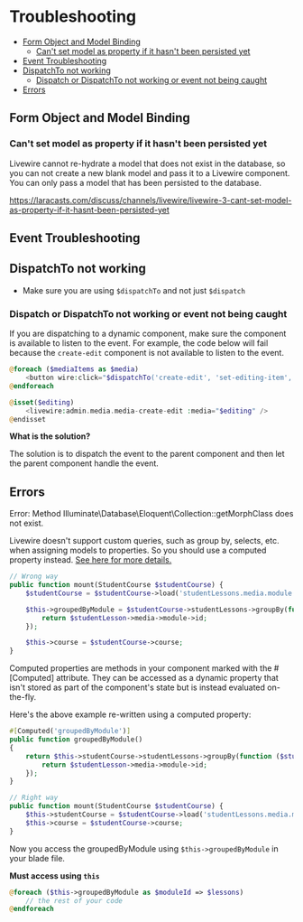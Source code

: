 # Troubleshooting

- [Form Object and Model Binding](#form-object-and-model-binding)
    - [Can't set model as property if it hasn't been persisted yet](#cant-set-model-as-property-if-it-hasnt-been-persisted-yet)
- [Event Troubleshooting](#event-troubleshooting)
- [DispatchTo not working](#dispatchto-not-working)
    - [Dispatch or DispatchTo not working or event not being caught](#dispatch-or-dispatchto-not-working-or-event-not-being-caught)
- [Errors](#errors)

## Form Object and Model Binding

### <question>Can't set model as property if it hasn't been persisted yet</question>

Livewire cannot re-hydrate a model that does not exist in the database, so you can not create a new
blank model and pass it to a Livewire component. You can only pass a model that has been persisted
to the database.

<a href="https://laracasts.com/discuss/channels/livewire/livewire-3-cant-set-model-as-property-if-it-hasnt-been-persisted-yet" target="blank">
    https://laracasts.com/discuss/channels/livewire/livewire-3-cant-set-model-as-property-if-it-hasnt-been-persisted-yet
</a>


## Event Troubleshooting

## DispatchTo not working

* Make sure you are using `$dispatchTo` and not just `$dispatch`

### Dispatch or DispatchTo not working or event not being caught

If you are dispatching to a dynamic component, make sure the component is available to listen to
the event. For example, the code below will fail because the `create-edit` component is not available
to listen to the event.

```php
@foreach ($mediaItems as $media)
    <button wire:click="$dispatchTo('create-edit', 'set-editing-item', {id: {{ $>id }}})"> </button>
@endforeach

@isset($editing)
    <livewire:admin.media.media-create-edit :media="$editing" />
@endisset
```

**What is the solution?**

The solution is to dispatch the event to the parent component and then let the parent component
handle the event.


## Errors

Error: Method Illuminate\Database\Eloquent\Collection::getMorphClass does not exist.

Livewire doesn't support custom queries, such as group by, selects, etc. when assigning models to
properties. So you should use a computed property instead.  <a href="https://livewire.laravel.com/docs/properties#eloquent-constraints-arent-preserved-between-requests" target="blank">See here for more details.</a>

```php
// Wrong way
public function mount(StudentCourse $studentCourse) {
    $studentCourse = $studentCourse->load('studentLessons.media.module');

    $this->groupedByModule = $studentCourse->studentLessons->groupBy(function ($studentLesson) {
        return $studentLesson->media->module->id;
    });

    $this->course = $studentCourse->course;
}
```

Computed properties are methods in your component marked with the #[Computed] attribute. They can be
accessed as a dynamic property that isn't stored as part of the component's state but is instead
evaluated on-the-fly.

Here's the above example re-written using a computed property:

```php
#[Computed('groupedByModule')]
public function groupedByModule()
{
    return $this->studentCourse->studentLessons->groupBy(function ($studentLesson) {
        return $studentLesson->media->module->id;
    });
}
```

```php
// Right way
public function mount(StudentCourse $studentCourse) {
    $this->studentCourse = $studentCourse->load('studentLessons.media.module');
    $this->course = $studentCourse->course;
}
```

Now you access the groupedByModule using `$this->groupedByModule` in your blade file. 

**Must access using `this`**

```php
@foreach ($this->groupedByModule as $moduleId => $lessons)
    // the rest of your code
@endforeach
```